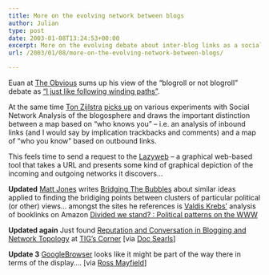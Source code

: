 ```yaml
---
title: More on the evolving network between blogs
author: Julian
type: post
date: 2003-01-08T13:24:53+00:00
excerpt: More on the evolving debate about inter-blog links as a social network and a lazyweb request for a web-based tool to present a grpahical analysis of the incoming and outgoing links networks from a page...
url: /2003/01/08/more-on-the-evolving-network-between-blogs/

---
```

Euan at [The Obvious][1] sums up his view of the &#8220;blogroll or not blogroll&#8221; debate as [&#8220;I just like following winding paths&#8221;][2]. 

At the same time [Ton Zijlstra][3] [picks up][4] on various experiments with Social Network Analysis of the blogosphere and draws the important distinction between a map based on &#8220;who knows you&#8221; &#8211; i.e. an analysis of inbound links (and I would say by implication trackbacks and comments) and a map of &#8220;who you know&#8221; based on outbound links. 

This feels time to send a request to the [Lazyweb][5] &#8211; a graphical web-based tool that takes a URL and presents some kind of graphical depiction of the incoming and outgoing networks it discovers&#8230;

**Updated** [Matt Jones][6] writes [Bridging The Bubbles][7] about similar ideas applied to finding the bridiging points between clusters of particular political (or other) views&#8230; amongst the sites he references is [Valdis Krebs&#8217;][8] analysis of booklinks on Amazon [Divided we stand? : Political patterns on the WWW][9]

**Updated again** Just found [Reputation and Conversation in Blogging and Network Topology][10] at [TIG&#8217;s Corner][11] [via [Doc Searls][12]]

**Update 3** [GoogleBrowser][13] looks like it might be part of the way there in terms of the display&#8230;. [via [Ross Mayfield][14]]

 [1]: http://www.theobviousblog.net/blog/
 [2]: http://www.theobviousblog.net/blog/archives/000323.html#000323 "The Obvious?: I just like following winding paths"
 [3]: http://interdependent.blogspot.com/
 [4]: http://interdependent.blogspot.com/2002_12_29_interdependent_archive.html#86871286
 [5]: http://www.lazyweb.org/
 [6]: http://www.blackbeltjones.com/work/index.html
 [7]: http://www.blackbeltjones.com/work/mt/archives/000484.html
 [8]: http://www.orgnet.com/index.html
 [9]: http://www.orgnet.com/leftright.html
 [10]: http://tig.nareau.com/2003/01/03.html#a345
 [11]: http://tig.nareau.com/
 [12]: http://doc.weblogs.com/
 [13]: http://www.touchgraph.com/TGGoogleBrowser.html
 [14]: http://radio.weblogs.com/0114726/
